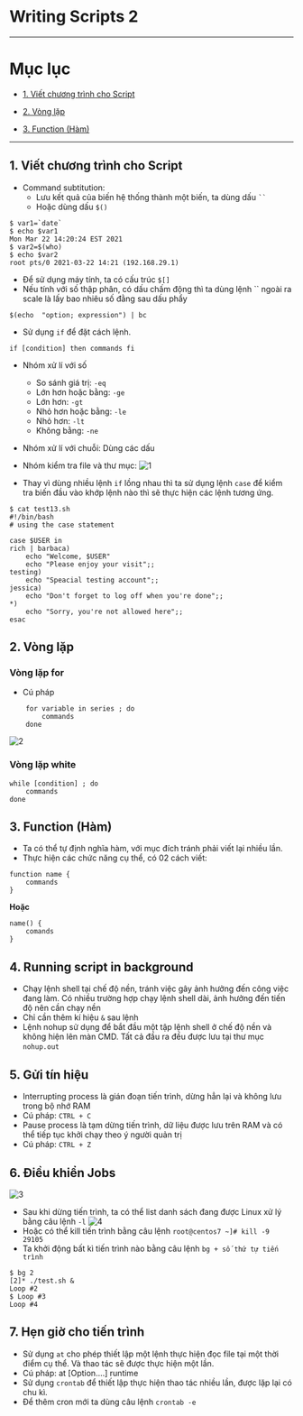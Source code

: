 # Writing Scripts 2

---

# Mục lục

* [1. Viết chương trình cho Script](#1)

* [2. Vòng lặp](#2)

* [3. Function (Hàm)](#3)

---

<a name = '1'></a>
## 1. Viết chương trình cho Script
- Command subtitution: 
    - Lưu kết quả của biến hệ thống thành một biến, ta dùng dấu ` `` ` 
    - Hoặc dùng dấu ` $() `
```
$ var1=`date`
$ echo $var1
Mon Mar 22 14:20:24 EST 2021
$ var2=$(who)
$ echo $var2
root pts/0 2021-03-22 14:21 (192.168.29.1)
```
- Để sử dụng máy tính, ta có cấu trúc `$[]`
- Nếu tính với số thập phân, có dấu chấm động thì ta dùng lệnh `` ngoài ra scale là lấy bao nhiêu số đằng sau dấu phẩy
```
$(echo  "option; expression") | bc  
```
- Sử dụng `if` để đặt cách lệnh. 

` if [condition] then commands fi `
- Nhóm xử lí với số 
    - So sánh giá trị: `-eq`
    - Lớn hơn hoặc bằng: `-ge`
    - Lớn hơn: `-gt`
    - Nhỏ hơn hoặc bằng: `-le`
    - Nhỏ hơn: `-lt`
    - Không bằng: `-ne`
- Nhóm xử lí với chuỗi: Dùng các dấu 
- Nhóm kiểm tra file và thư mục: 
![1](/image/2021-03-22_14-44-16.png)

- Thay vì dùng nhiều lệnh `if` lồng nhau thì ta sử dụng lệnh `case` để kiểm tra biến đầu vào khớp lệnh nào thì sẽ thực hiện các lệnh tương ứng. 
```
$ cat test13.sh
#!/bin/bash
# using the case statement

case $USER in 
rich | barbaca)
    echo "Welcome, $USER"
    echo "Please enjoy your visit";;
testing)
    echo "Speacial testing account";;
jessica)
    echo "Don't forget to log off when you're done";;
*)
    echo "Sorry, you're not allowed here";;
esac
```

<a name = '1'></a>
## 2. Vòng lặp

### Vòng lặp **for**
- Cú pháp
```
    for variable in series ; do
        commands
    done
```
![2](/image/2021-03-22_15-13-21.png)

### Vòng lặp **white**
```
while [condition] ; do
    commands
done
```
<a name = '3'></a>
## 3. Function (Hàm)
- Ta có thể tự định nghĩa hàm, với mục đích tránh phải viết lại nhiều lần. 
- Thực hiện các chức năng cụ thể, có 02 cách viết: 
```
function name {
    commands
}
```

**Hoặc**
```
name() {
    comands
}
```

<a name = '4'></a>
## 4. Running script in background
- Chạy lệnh shell tại chế độ nền, tránh việc gây ảnh hưởng đến công việc đang làm. Có nhiều trường hợp chạy lệnh shell dài, ảnh hưởng đến tiến độ nên cần chạy nền
- Chỉ cần thêm kí hiệu `&` sau lệnh
- Lệnh nohup sử dụng để bắt đầu một tập lệnh shell ở chế độ nền và không hiện lên màn CMD. Tất cả đầu ra đều được lưu tại thư mục `nohup.out`

<a name = '5'></a>
## 5. Gửi tín hiệu
- Interrupting process là gián đoạn tiến trình, dừng hẳn lại và không lưu trong bộ nhớ RAM
- Cú pháp: `CTRL + C`
- Pause process là tạm dừng tiến trình, dữ liệu được lưu trên RAM và có thể tiếp tục khởi chạy theo ý người quản trị
- Cú pháp: `CTRL + Z`

<a name = '6'></a>
## 6. Điều khiển Jobs
![3](/image/2021-03-22_16-02-57.png)
- Sau khi dừng tiến trình, ta có thể list danh sách đang được Linux xử lý bằng câu lệnh `-l`
![4](/image/2021-03-22_16-06-49.png)
- Hoặc có thể kill tiến trình bằng câu lệnh 
`root@centos7 ~]# kill -9 29105`
- Ta khởi động bất kì tiến trình nào bằng câu lệnh `bg + số thứ tự tiến trình`
```
$ bg 2
[2]* ./test.sh &
Loop #2
$ Loop #3
Loop #4
```

<a name = '7'></a>
## 7. Hẹn giờ cho tiến trình
- Sử dụng `at` cho phép thiết lập một lệnh thực hiện đọc file tại một thời điểm cụ thể. Và thao tác sẽ được thực hiện một lần.
- Cú pháp: at [Option....] runtime
- Sử dụng `crontab` để thiết lập thực hiện thao tác nhiều lần, được lặp lại có chu kì. 
- Để thêm cron mới ta dùng câu lệnh `crontab -e`

